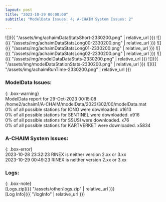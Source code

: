 ```yaml
---
layout: post
title: "2023-10-29 00:00:00"
subtitle: "ModelData Issues: 4; A-CHAIM System Issues: 2"

---
```


![]({{ "/assets/img/achaimDataStatsShort-2330200.png" | relative_url }})
![]({{ "/assets/img/achaimDataStatsLong00-2330200.png" | relative_url }})
![]({{ "/assets/img/achaimDataStatsLong01-2330200.png" | relative_url }})
![]({{ "/assets/img/achaimDataStatsLong02-2330200.png" | relative_url }})
![]({{ "/assets/img/modelDataDataStats-2330200.png" | relative_url }})
![]({{ "/assets/img/modelDataStationStats-2330200.png" | relative_url }})
![]({{ "/assets/img/achaimRunTime-2330200.png" | relative_url }})


### ModelData Issues:  
  
{: .box-warning}  
 ModelData report for 29-Oct-2023 00:15:08   
 /home2/achaim1/A-CHAIM/modelData/2023/302/00/modelData.mat   
 0% of all possible stations for IONO were downloaded. x1613   
 0% of all possible stations for SENTINEL were downloaded. x916   
 0% of all possible stations for SSUSI were downloaded. x76   
 0% of all possible stations for KARTVERKET were downloaded. x5834   
  
### A-CHAIM System Issues:  
  
{: .box-error}  
2023-10-28 23:32:23 RINEX is neither version 2.xx or 3.xx  
2023-10-29 00:49:23 RINEX is neither version 2.xx or 3.xx  

### Logs:  
  
{: .box-note}  
[Logs.zip]({{ "/assets/other/logs.zip" | relative_url }})  
[Log Info]({{ "/logInfo" | relative_url }})  
